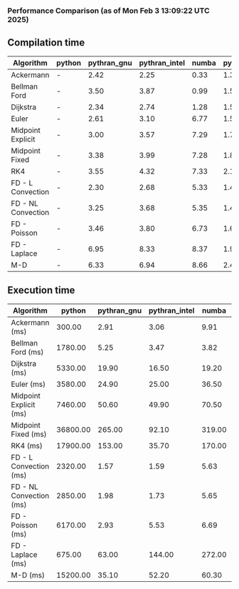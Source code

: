 ### Performance Comparison (as of Mon Feb  3 13:09:22 UTC 2025)
## Compilation time
Algorithm                 | python                    | pythran_gnu               | pythran_intel             | numba                     | pyccel_fortran_gnu        | pyccel_c_gnu              | pyccel_fortran_intel      | pyccel_c_intel           
------------------------- | ------------------------- | ------------------------- | ------------------------- | ------------------------- | ------------------------- | ------------------------- | ------------------------- | -------------------------
Ackermann                 | -                         | 2.42                      | 2.25                      | 0.33                      | 1.38                      | 1.37                      | 1.55                      | 1.47                     
Bellman Ford              | -                         | 3.50                      | 3.87                      | 0.99                      | 1.55                      | 1.63                      | 1.62                      | 1.69                     
Dijkstra                  | -                         | 2.34                      | 2.74                      | 1.28                      | 1.58                      | 1.70                      | 1.75                      | 1.92                     
Euler                     | -                         | 2.61                      | 3.10                      | 6.77                      | 1.52                      | 1.59                      | 1.61                      | 1.71                     
Midpoint Explicit         | -                         | 3.00                      | 3.57                      | 7.29                      | 1.75                      | 1.87                      | 1.88                      | 1.94                     
Midpoint Fixed            | -                         | 3.38                      | 3.99                      | 7.28                      | 1.80                      | 1.93                      | 1.91                      | 2.00                     
RK4                       | -                         | 3.55                      | 4.32                      | 7.33                      | 2.17                      | 2.30                      | 2.30                      | 2.39                     
FD - L Convection         | -                         | 2.30                      | 2.68                      | 5.33                      | 1.47                      | 1.56                      | 1.60                      | 1.65                     
FD - NL Convection        | -                         | 3.25                      | 3.68                      | 5.35                      | 1.47                      | 1.55                      | 1.62                      | 1.66                     
FD - Poisson              | -                         | 3.46                      | 3.80                      | 6.73                      | 1.60                      | 1.61                      | 2.84                      | 1.71                     
FD - Laplace              | -                         | 6.95                      | 8.33                      | 8.37                      | 1.96                      | 1.94                      | 2.13                      | 2.01                     
M-D                       | -                         | 6.33                      | 6.94                      | 8.66                      | 2.41                      | 2.40                      | 2.63                      | 2.74                     

## Execution time
Algorithm                 | python                    | pythran_gnu               | pythran_intel             | numba                     | pyccel_fortran_gnu        | pyccel_c_gnu              | pyccel_fortran_intel      | pyccel_c_intel           
------------------------- | ------------------------- | ------------------------- | ------------------------- | ------------------------- | ------------------------- | ------------------------- | ------------------------- | -------------------------
Ackermann (ms)            | 300.00                    | 2.91                      | 3.06                      | 9.91                      | 1.32                      | 1.23                      | 8.67                      | 4.80                     
Bellman Ford (ms)         | 1780.00                   | 5.25                      | 3.47                      | 3.82                      | 3.30                      | 3.75                      | 4.44                      | 6.79                     
Dijkstra (ms)             | 5330.00                   | 19.90                     | 16.50                     | 19.20                     | 18.70                     | 59.20                     | 24.80                     | 41.90                    
Euler (ms)                | 3580.00                   | 24.90                     | 25.00                     | 36.50                     | 13.90                     | 26.40                     | 14.00                     | 23.60                    
Midpoint Explicit (ms)    | 7460.00                   | 50.60                     | 49.90                     | 70.50                     | 22.80                     | 45.00                     | 17.30                     | 39.90                    
Midpoint Fixed (ms)       | 36800.00                  | 265.00                    | 92.10                     | 319.00                    | 75.60                     | 188.00                    | 60.20                     | 174.00                   
RK4 (ms)                  | 17900.00                  | 153.00                    | 35.70                     | 170.00                    | 31.50                     | 94.40                     | 37.50                     | 78.30                    
FD - L Convection (ms)    | 2320.00                   | 1.57                      | 1.59                      | 5.63                      | 1.51                      | 7.45                      | 1.49                      | 3.54                     
FD - NL Convection (ms)   | 2850.00                   | 1.98                      | 1.73                      | 5.65                      | 1.91                      | 6.69                      | 1.51                      | 3.12                     
FD - Poisson (ms)         | 6170.00                   | 2.93                      | 5.53                      | 6.69                      | 2.60                      | 14.60                     | 2.56                      | 12.40                    
FD - Laplace (ms)         | 675.00                    | 63.00                     | 144.00                    | 272.00                    | 61.40                     | 481.00                    | 58.80                     | 283.00                   
M-D (ms)                  | 15200.00                  | 35.10                     | 52.20                     | 60.30                     | 61.90                     | 109.00                    | 90.20                     | 66.80                    
